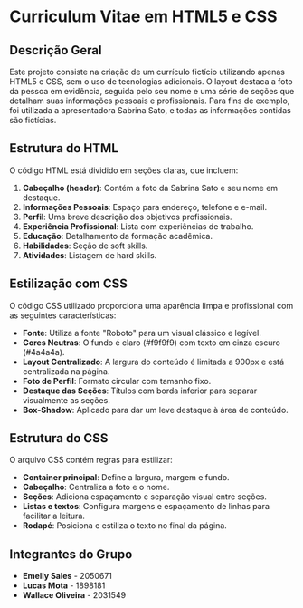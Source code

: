 # Curriculum Vitae em HTML5 e CSS

## Descrição Geral
Este projeto consiste na criação de um currículo fictício utilizando apenas HTML5 e CSS, sem o uso de tecnologias adicionais. O layout destaca a foto da pessoa em evidência, seguida pelo seu nome e uma série de seções que detalham suas informações pessoais e profissionais. Para fins de exemplo, foi utilizada a apresentadora Sabrina Sato, e todas as informações contidas são fictícias.

## Estrutura do HTML
O código HTML está dividido em seções claras, que incluem:

1. **Cabeçalho (header)**: Contém a foto da Sabrina Sato e seu nome em destaque.
2. **Informações Pessoais**: Espaço para endereço, telefone e e-mail.
3. **Perfil**: Uma breve descrição dos objetivos profissionais.
4. **Experiência Profissional**: Lista com experiências de trabalho.
5. **Educação**: Detalhamento da formação acadêmica.
6. **Habilidades**: Seção de soft skills.
7. **Atividades**: Listagem de hard skills.

## Estilização com CSS
O código CSS utilizado proporciona uma aparência limpa e profissional com as seguintes características:

- **Fonte**: Utiliza a fonte "Roboto" para um visual clássico e legível.
- **Cores Neutras**: O fundo é claro (#f9f9f9) com texto em cinza escuro (#4a4a4a).
- **Layout Centralizado**: A largura do conteúdo é limitada a 900px e está centralizada na página.
- **Foto de Perfil**: Formato circular com tamanho fixo.
- **Destaque das Seções**: Títulos com borda inferior para separar visualmente as seções.
- **Box-Shadow**: Aplicado para dar um leve destaque à área de conteúdo.

## Estrutura do CSS
O arquivo CSS contém regras para estilizar:

- **Container principal**: Define a largura, margem e fundo.
- **Cabeçalho**: Centraliza a foto e o nome.
- **Seções**: Adiciona espaçamento e separação visual entre seções.
- **Listas e textos**: Configura margens e espaçamento de linhas para facilitar a leitura.
- **Rodapé**: Posiciona e estiliza o texto no final da página.

## Integrantes do Grupo
- **Emelly Sales** - 2050671
- **Lucas Mota** - 1898181
- **Wallace Oliveira** - 2031549